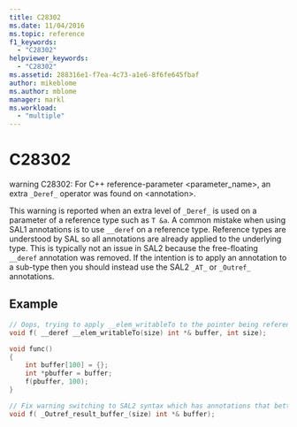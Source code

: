 ```yaml
---
title: C28302
ms.date: 11/04/2016
ms.topic: reference
f1_keywords:
  - "C28302"
helpviewer_keywords:
  - "C28302"
ms.assetid: 288316e1-f7ea-4c73-a1e6-8f6fe645fbaf
author: mikeblome
ms.author: mblome
manager: markl
ms.workload:
  - "multiple"
---
```

# C28302
warning C28302: For C++ reference-parameter <parameter_name>, an extra `_Deref_` operator was found on \<annotation>.

 This warning is reported when an extra level of `_Deref_` is used on a parameter of a reference type such as `T &a`.  A common mistake when using SAL1 annotations is to use `__deref` on a reference type.  Reference types are understood by SAL so all annotations are already applied to the underlying type.  This is typically not an issue in SAL2 because the free-floating `__deref` annotation was removed.  If the intention is to apply an annotation to a sub-type then you should instead use the SAL2 `_AT_` or `_Outref_` annotations.
 
## Example

```cpp
// Oops, trying to apply __elem_writableTo to the pointer being referenced
void f( __deref __elem_writableTo(size) int *& buffer, int size);

void func()
{
	int buffer[100] = {};
	int *pbuffer = buffer;
	f(pbuffer, 100);
}
```

```cpp
// Fix warning switching to SAL2 syntax which has annotations that better describe what the function does.
void f( _Outref_result_buffer_(size) int *& buffer);
```
